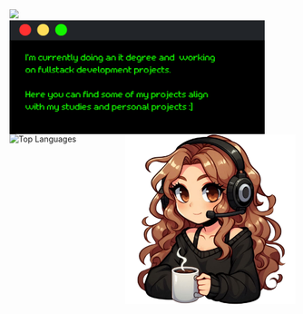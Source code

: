<div align="left">
  <img src="https://readme-typing-svg.demolab.com?font=Retropix&duration=4300&pause=1000&color=13F700&random=false&width=435&lines=hi%20:%5D%20i%27m%20jana">
</div>
<div>
  <img src="https://raw.githubusercontent.com/jwnaina/jwnaina/main/card.png" width="450" align="left">
  <img src="https://raw.githubusercontent.com/jwnaina/jwnaina/main/drawart.png" width="300" align="right">
</div>
<div>
  <p> </p>
  <p> </p>
  <p> </p>
  <p> </p>
    <p> </p>
    <p> </p>
  <img src="https://github-readme-stats.vercel.app/api/top-langs/?username=jwnaina&layout=compact&theme=chartreuse-dark" alt="Top Languages">
</div>
